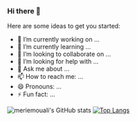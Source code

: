 ### Hi there 👋



Here are some ideas to get you started:

- 🔭 I’m currently working on ...
- 🌱 I’m currently learning ...
- 👯 I’m looking to collaborate on ...
- 🤔 I’m looking for help with ...
- 💬 Ask me about ...
- 📫 How to reach me: ...
- 😄 Pronouns: ...
- ⚡ Fun fact: ...

![meriemouali's GitHub stats](https://github-readme-stats.vercel.app/api?username=meriemouali&show_icons=true&theme=radical&count_private=true)
[![Top Langs](https://github-readme-stats.vercel.app/api/top-langs/?username=meriemouali&layout=compact)](https://github.com/meriemouali/github-readme-stats)



